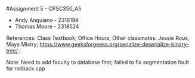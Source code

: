 
#Assignment 5 - CPSC350_A5

* Andy Anguiano - 2316199
* Thomas Moore - 2318524

References: Class Textbook; Office Hours; Other classmates: Jessie Roux, Maya Mistry; https://www.geeksforgeeks.org/serialize-deserialize-binary-tree/ ;

Note: Need to add faculty to database first; failed to fix segmentation fault for rollback.cpp
